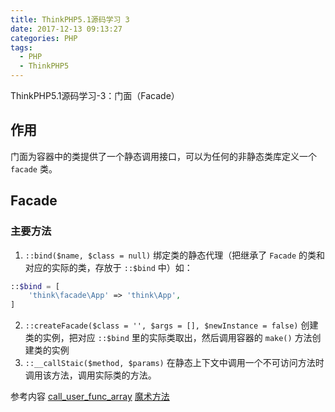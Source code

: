 ```yaml
---
title: ThinkPHP5.1源码学习 3
date: 2017-12-13 09:13:27
categories: PHP
tags:
  - PHP
  - ThinkPHP5
---
```


ThinkPHP5.1源码学习-3：门面（Facade）

<!-- more -->

## 作用
门面为容器中的类提供了一个静态调用接口，可以为任何的非静态类库定义一个 `facade` 类。

## Facade
### 主要方法
1. `::bind($name, $class = null)` 绑定类的静态代理（把继承了 `Facade` 的类和对应的实际的类，存放于 `::$bind` 中）如：
```php
::$bind = [
	'think\facade\App' => 'think\App',
]
```
2. `::createFacade($class = '', $args = [], $newInstance = false)` 创建类的实例，把对应 `::$bind` 里的实际类取出，然后调用容器的 `make()` 方法创建类的实例
3. `::__callStaic($method, $params)` 在静态上下文中调用一个不可访问方法时调用该方法，调用实际类的方法。

参考内容
[call_user_func_array][call_user_func_array]
[魔术方法][magic]

[magic]: http://php.net/manual/zh/language.oop5.magic.php
[call_user_func_array]: http://php.net/manual/zh/function.call-user-func-array.php

